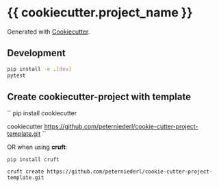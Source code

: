 # {{ cookiecutter.project_name }}

Generated with [Cookiecutter](https://github.com/cookiecutter/cookiecutter).

## Development

```bash
pip install -e .[dev]
pytest
```

## Create cookiecutter-project with template

``
pip install cookiecutter

cookiecutter https://github.com/peterniederl/cookie-cutter-project-template.git
``



OR when using **cruft**:
```
pip install cruft
```

```
cruft create https://github.com/peterniederl/cookie-cutter-project-template.git
```

